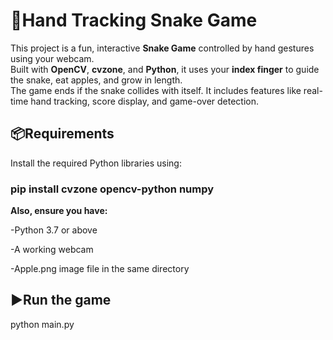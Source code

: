 **<h1>🐍Hand Tracking Snake Game</h1>**

This project is a fun, interactive **Snake Game** controlled by hand gestures using your webcam.  
Built with **OpenCV**, **cvzone**, and **Python**, it uses your **index finger** to guide the snake, eat apples, and grow in length.  
The game ends if the snake collides with itself. It includes features like real-time hand tracking, score display, and game-over detection.

**<h2>📦Requirements</h2>**

Install the required Python libraries using:

<h3>pip install cvzone opencv-python numpy</h3>


**Also, ensure you have:**

-Python 3.7 or above

-A working webcam

-Apple.png image file in the same directory

**<h2>▶️Run the game</h2>**

python main.py
